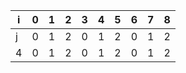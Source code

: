 | i   | 0   | 1   | 2   | 3   | 4   | 5   | 6   | 7   | 8   |
| --- | --- | --- | --- | --- | --- | --- | --- | --- | --- |
| j   | 0   | 1   | 2   | 0   | 1   | 2   | 0   | 1   | 2   |
| 4   | 0   | 1   | 2   | 0   | 1   | 2   | 0   | 1   | 2   |